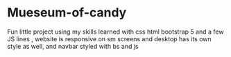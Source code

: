# Mueseum-of-candy
Fun little project using my skills learned with css html bootstrap 5 and a few JS lines , website is responsive on sm screens and desktop has its own style as well, and navbar styled with bs and js 

